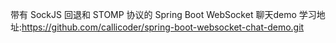 带有 SockJS 回退和 STOMP 协议的 Spring Boot WebSocket 聊天demo
学习地址:https://github.com/callicoder/spring-boot-websocket-chat-demo.git
